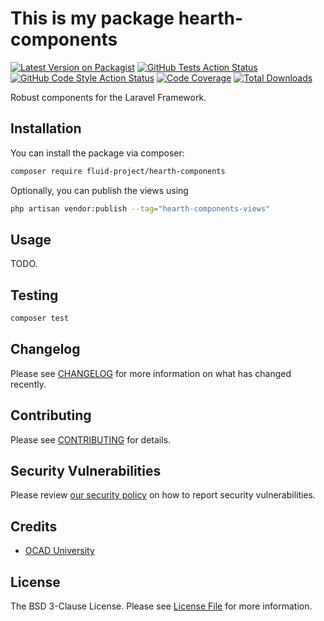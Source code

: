 # This is my package hearth-components

[![Latest Version on Packagist](https://img.shields.io/packagist/v/fluid-project/hearth-components.svg?style=flat-square)](https://packagist.org/packages/fluid-project/hearth-components)
[![GitHub Tests Action Status](https://img.shields.io/github/actions/workflow/status/fluid-project/hearth-components/run-tests.yml?branch=main&label=tests&style=flat-square)](https://github.com/fluid-project/hearth-components/actions?query=workflow%3Arun-tests+branch%3Amain)
[![GitHub Code Style Action Status](https://img.shields.io/github/actions/workflow/status/fluid-project/hearth-components/fix-php-code-style-issues.yml?branch=main&label=code%20style&style=flat-square)](https://github.com/fluid-project/hearth-components/actions?query=workflow%3A"Fix+PHP+code+style+issues"+branch%3Amain)
[![Code Coverage](https://codecov.io/gh/fluid-project/hearth-components/graph/badge.svg?token=1J9DQ6F2QT)](https://codecov.io/gh/fluid-project/hearth-components)
[![Total Downloads](https://img.shields.io/packagist/dt/fluid-project/hearth-components.svg?style=flat-square)](https://packagist.org/packages/fluid-project/hearth-components)

Robust components for the Laravel Framework.

## Installation

You can install the package via composer:

```bash
composer require fluid-project/hearth-components
```

Optionally, you can publish the views using

```bash
php artisan vendor:publish --tag="hearth-components-views"
```

## Usage

TODO.

## Testing

```bash
composer test
```

## Changelog

Please see [CHANGELOG](CHANGELOG.md) for more information on what has changed recently.

## Contributing

Please see [CONTRIBUTING](.github/CONTRIBUTING.md) for details.

## Security Vulnerabilities

Please review [our security policy](.github/SECURITY.md) on how to report security vulnerabilities.

## Credits

- [OCAD University](https://github.com/fluid-project)

## License

The BSD 3-Clause License. Please see [License File](LICENSE.md) for more information.
